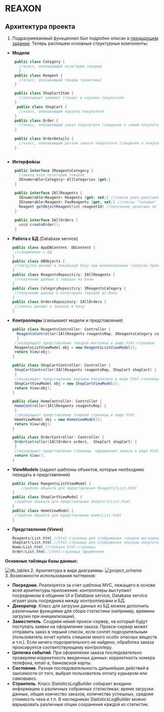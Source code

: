 # REAXON
## Архитектура проекта
1. Подразумеваемый функционал был подробно описан в [предыдущем задании](https://github.com/Anaiya798/CSharp-2/tree/main/hw01/task1). Теперь распишем основные структурные компоненты:
- **Модели**
   ```C#
    public class Category {
      //класс, описывающий категории товаров
      }
    public class Reagent {
      //класс, описывающий товары (реактивы)
    }
   
    public class ShopCartItem {
      //описывает элемент (товар) в корзине покупателя
    }
     public class ShopCart {
      //класс, описывающий корзину покупателя
    }
    public class Order {
      //класс, описывающий заказ покупателя (сведения о самом покупателе)
    }
    
    public class OrderDetails {
      //класс, описывающий детали заказа покупателя (сведения о покупаемых товарах)
    }
    
   ```
- **Интерфейсы**
   ```C#
    public interface IReagentsCategory {
      //вывод всех категорий товаров
      IEnumerable<Category> AllCategories {get;}
    }
   ```
   ```C#
    public interface IAllReagents {
      IEnumerable<Reagent> Reagents {get; set;} //список всех реактивов
      IEnumerable<Reagent> FavReagents {get; set;} //список "топовых" реактивов, которые будут отображаться
      Reagent getObjectReagent(int reagentId) //получение реактива по id
    }
    
    public interface IAllOrders {
      void createOrder();
    }
   ```
 - **Работа с БД** (Database service)
     ```C#
     public class AppDBContent: DbContent {
      //соединение с БД
     }
     public class DBObjects {
      //загрузка данных в локальную базу при инициализации (запуске проекта)
     }
     public class ReagentsRepositiry: IAllReagents {
      //получение данных о товарах из базы
     }
     public class CategoryRepositiry: IReagentsCategory {
      //получение данных о категориях товаров из базы
     }
     public class OrdersRepository: IAllOrders {
      //запись данных о заказах в базу
     }
     ```
  - **Контроллеры**  (связывают модели и представления)
     ```C#
     public class ReagentsController: Controller {
       ReagentsController(IAllReagents reagentsRep, IReagentsCategory categoryRep) {
       }
      //возвращает представление товаров магазина в виде html-страницы
      ReagentsListViewModel obj = new ReagentsListViewModel();
      return View(obj);
     }
     
     public class ShopCartController: Controller {
      ShopCartController(IAllReagents reagentsRep, ShopCart shopCart) {
      }
      //возвращает представление корзины покупателя в виде html-страницы
      ShopCartViewModel obj = new ShopCartViewModel();
      return View(obj);
     }
     
     public class HomeController: Controller {
      HomeController(IAllReagents reagentsRep) {
      }
      //возвращает представление главной страницы в виде html
      HomeViewModel obj = new HomeViewModel();
      return View(obj);
     }
     
     public class OrderController: Controller {
      OrderController(IAllOrders orders,  ShopCart shopCart) {
      }
      //возвращает представление страницы  оформления заказа в виде html
      return View();
     }
     ```
   - **ViewModels** (задают шаблоны объектов, которые необходимо передать в представления)
     ```C#
     public class RaegentsListViewModel {
         //шаблон объекта для представления Reagents/List.html
     }
     public class ShopCartViewModel {
      //шаблон объекта для представления ShopCart/List.html
     }
     public class HomeViewModel {
      //шаблон объекта для представления Home/List.html
     }
     ```
   - **Представления (Views)** 
     ```C#
     Reagents/List.html //html-страница для отображения товаров магазина 
     ShopCart/List.html //html-страница для отображения корзины покупателя 
     Home/List.html //главная html-страница 
     Order/List.html //html-страница оформления 
     ```
   **Основные таблицы базы данных:**  
   
   ![db_tables](https://github.com/Anaiya798/CSharp-2/blob/main/hw02/task1/imgs/db_tables.png) 
2. Архитектура в виде диаграммы:
![project_scheme](https://github.com/Anaiya798/CSharp-2/blob/main/hw02/task1/imgs/project_scheme.png)  
3. Возможности использования паттернов: 
   - **Посредник**. Реализуется за счет шаблона MVC, лежащего в основе всей архитектуры приложения: контроллеры выступают посредником в общении UI и Database service,
   Database service играет роль посредника между контроллерами и БД.
   - **Декоратор**. Класс для загрузки данных из БД можем дополнить различными функциями для сбора статистики (например, времени загрузки при инициализации).
   - **Заместитель**. Создаем некий прокси-сервер, на который будут поступать заявки на оформление заказа. Прокси-сервер может отправить заказ в черынй список, если сочтет подозрительным (пользователь хочет купить слишком много особо опасных веществ и т.п.). Если ничего подозрительного не найдено, обработка заказа проксируется соответствующему контроллеру.  
   - **Цепочка событий**. При оформлении заказа последовательно проверяем корректность введенных данных: корректность номера телефона, email-а, банковской карты.
   - **Состояние**. Разная последовательность дальнейших действий в заисимости от того, выбрал пользователь оплату курьером или самовывоз.   
   - **Строитель**. Класс StatisticsLogBuilder собирает воедино информацию о различных собранных статистиках: время загрузки данных, общее коичество заказов, количество успешных, средняя стоимость чека и т.п. В наследниках StatisticsLogBuilder можно варьировать различные опции сохранения каждой из статистик.
   

